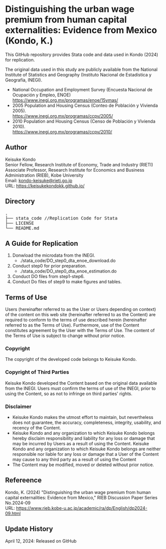 # Distinguishing the urban wage premium from human capital externalities: Evidence from Mexico (Kondo, K.)

This GitHub repository provides Stata code and data used in Kondo (2024) for replication.

The original data used in this study are publicly available from the National Institute of Statistics and Geography (Instituto Nacional de Estadística y Geografía, INEGI).

- National Occupation and Employment Survey (Encuesta Nacional de Ocupación y Empleo, ENOE)<br /> 
https://www.inegi.org.mx/programas/enoe/15ymas/
- 2005 Population and Housing Census (Conteo de Población y Vivienda 2005). <br /> 
https://www.inegi.org.mx/programas/ccpv/2005/
- 2010 Population and Housing Census (Censo de Población y Vivienda 2010). <br /> 
https://www.inegi.org.mx/programas/ccpv/2010/

## Author
Keisuke Kondo  
Senior Fellow, Research Institute of Economy, Trade and Industry (RIETI)  
Associate Professor, Research Institute for Economics and Business Administration (RIEB), Kobe University  
Email: kondo-keisuke@rieti.go.jp  
URL: https://keisukekondokk.github.io/  

## Directory

<pre>
.
├── stata_code //Replication Code for Stata
├── LICENSE
└── README.md
</pre>

## A Guide for Replication

1. Donwload the microdata from the INEGI.
    - ./stata_code/DO_step0_dta_enoe_download.do
2. Conduct step0 for prior preparation.
    - ./stata_code/DO_step0_dta_enoe_estimation.do
3. Conduct DO files from step1-step6.
4. Conduct Do files of step9 to make figures and tables.
 

## Terms of Use
Users (hereinafter referred to as the User or Users depending on context) of the content on this web site (hereinafter referred to as the Content) are required to conform to the terms of use described herein (hereinafter referred to as the Terms of Use). Furthermore, use of the Content constitutes agreement by the User with the Terms of Use. The content of the Terms of Use is subject to change without prior notice.

### Copyright
The copyright of the developed code belongs to Keisuke Kondo.

### Copyright of Third Parties
Keisuke Kondo developed the Content based on the original data available from the INEGI. Users must confirm the terms of use of the INEGI, prior to using the Content, so as not to infringe on third parties' rights.

### Disclaimer
<ul>
<li>Keisuke Kondo makes the utmost effort to maintain, but nevertheless does not guarantee, the accuracy, completeness, integrity, usability, and recency of the Content.</li>
<li> Keisuke Kondo and any organization to which Keisuke Kondo belongs hereby disclaim responsibility and liability for any loss or damage that may be incurred by Users as a result of using the Content. Keisuke Kondo and any organization to which Keisuke Kondo belongs are neither responsible nor liable for any loss or damage that a User of the Content may cause to any third party as a result of using the Content</li>
<li>The Content may be modified, moved or deleted without prior notice.</li>
</ul>

## Refereence

Kondo, K. (2024) "Distinguishing the urban wage premium from human capital externalities: Evidence from Mexico," RIEB Discussion Paper Series No.2024-09  
URL: https://www.rieb.kobe-u.ac.jp/academic/ra/dp/English/dp2024-09.html

## Update History

April 12, 2024: Released on GitHub  
